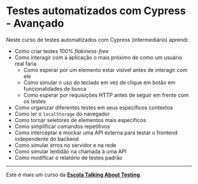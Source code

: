 # Testes automatizados com Cypress - Avançado

Neste curso de testes automatizados com Cypress (intermediário) aprendi:

- Como criar testes 100% _flakiness-free_
- Como interagir com a aplicação o mais próximo de como um usuário real faria
  - Como esperar por um elemento estar visível antes de interagir com ele
  - Como simular o uso do teclado em vez de clique em botão em funcionalidades de busca
  - Como esperar por requisições HTTP antes de seguir em frente com os testes
- Como organizar diferentes testes em seus específicos contextos
- Como ler o `localStorage` do navegador
- Como tornar seletores de elementos mais específicos
- Como simplificar comandos repetitivos
- Como interceptar e mockar uma API externa para testar o frontend independente do backend
- Como simular erros no servidor e na rede
- Como simular lentidão na chamada à uma API
- Como modificar o relatório de testes padrão

___

Este é mais um curso da [**Escola Talking About Testing**](https://udemy.com/user/walmyr).